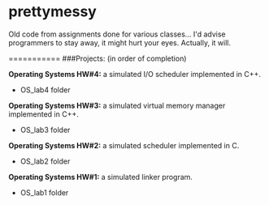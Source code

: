 prettymessy
===========

Old code from assignments done for various classes... I'd advise programmers to stay away, it might hurt your eyes. Actually, it will.

===========
###Projects:
(in order of completion)

**Operating Systems HW#4:** a simulated I/O scheduler implemented in C++.
- OS_lab4 folder

**Operating Systems HW#3:** a simulated virtual memory manager implemented in C++.
- OS_lab3 folder

**Operating Systems HW#2:** a simulated scheduler implemented in C.
- OS_lab2 folder

**Operating Systems HW#1:** a simulated linker program.
- OS_lab1 folder
